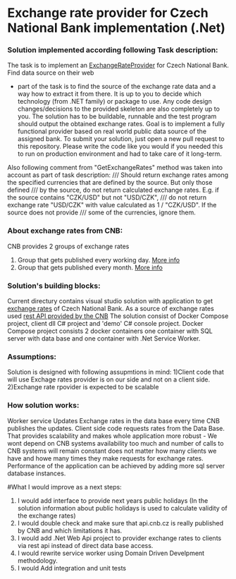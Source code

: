 # Exchange rate provider for Czech National Bank implementation (.Net)

### Solution implemented according following Task description:
    
 The task is to implement an [ExchangeRateProvider](ExchangeRateProviderLib/ExchangeRateProvider.cs) for Czech National Bank. Find data source on their web
- part of the task is to find the source of the exchange rate data and a way how to extract it from there.
It is up to you to decide which technology (from .NET family) or package to use. Any code design changes/decisions to the provided skeleton are also completely up to you.
 The solution has to be buildable, runnable and the test program should output the obtained exchange rates.
Goal is to implement a fully functional provider based on real world public data source of the assigned bank.
To submit your solution, just open a new pull request to this repository.
Please write the code like you would if you needed this to run on production environment and had to take care of it long-term.

 Also following comment from "GetExchangeRates" method was taken into account as part of task description:
/// Should return exchange rates among the specified currencies that are defined by the source. But only those defined
/// by the source, do not return calculated exchange rates. E.g. if the source contains "CZK/USD" but not "USD/CZK",
/// do not return exchange rate "USD/CZK" with value calculated as 1 / "CZK/USD". If the source does not provide
/// some of the currencies, ignore them.

### About exchange rates from CNB:
    
 CNB provides 2 groups of exchange rates 
1) Group that gets published every working day. [More info](https://www.cnb.cz/en/financial-markets/foreign-exchange-market/central-bank-exchange-rate-fixing/central-bank-exchange-rate-fixing/)
2) Group that gets published every month. [More info](https://www.cnb.cz/en/financial-markets/foreign-exchange-market/fx-rates-of-other-currencies/fx-rates-of-other-currencies/)

### Solution's building blocks:
    
 Current directury contains visual studio solution with application to get [exchange rates](https://www.investopedia.com/terms/e/exchangerate.asp) of Czech National Bank.
As a source of exchange rates used [rest API provided by the CNB](https://api.cnb.cz/)
The solution consist of Docker Compose project, client dll C# project and 'demo' C# console project.
Docker Compose project consists 2 docker containers one container with SQL server with data base and one 
container with .Net Service Worker.

### Assumptions:
 Solution is designed with following assupmtions in mind:
1)Client code that will use Exchage rates provider is on our side and not on a client side.
2)Exchange rate rpovider is expected to be scalable

### How solution works:
 Worker service Updates Exchange rates in the data base every time CNB publishes the updates.
Client side code requests rates from the Data Base. That provides scalability and makes whole application more robust -
We wont depend on CNB systems availability too much and number of calls to CNB systems will remain constant does not matter
how many clients we have and howe many times they make requests for exchange rates. Performance of the application can be achieved
by adding more sql server database instances.

#What I would improve as a next steps:
1) I would add interface to provide next years public holidays (In the solution information about public holidays is used to calculate validity of
the exchange rates)
2) I would double check and make sure that api.cnb.cz is really published by CNB and which limitations it has.
3) I would add .Net Web Api project to provider exchange rates to clients via rest api instead of direct data base access.
4) I would rewrite service worker using Domain Driven Develpment methodology.
5) I would Add integration and unit tests



